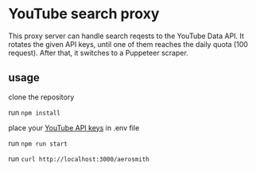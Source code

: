 # YouTube search proxy

This proxy server can handle search reqests to the YouTube Data API.
It rotates the given API keys, until one of them reaches the daily quota (100 request).
After that, it switches to a Puppeteer scraper.

## usage

clone the repository

run `npm install`

place your [YouTube API keys][1] in .env file

[1]: https://developers.google.com/youtube/v3/getting-started

run `npm run start`

run `curl http://localhost:3000/aerosmith`
